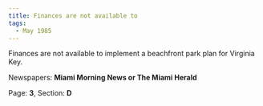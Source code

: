 ```yaml
---  
title: Finances are not available to  
tags:  
  - May 1985  
---  
```

  
Finances are not available to implement a beachfront park plan for Virginia Key.  
  
Newspapers: **Miami Morning News or The Miami Herald**  
  
Page: **3**, Section: **D** 
